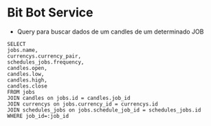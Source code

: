 # Bit Bot Service

- Query para buscar dados de um candles de um determinado JOB

```
SELECT
jobs.name,
currencys.currency_pair,
schedules_jobs.frequency,
candles.open,
candles.low,
candles.high,
candles.close
FROM jobs
JOIN candles on jobs.id = candles.job_id
JOIN currencys on jobs.currency_id = currencys.id
JOIN schedules_jobs on jobs.schedule_job_id = schedules_jobs.id
WHERE job_id=:job_id
```